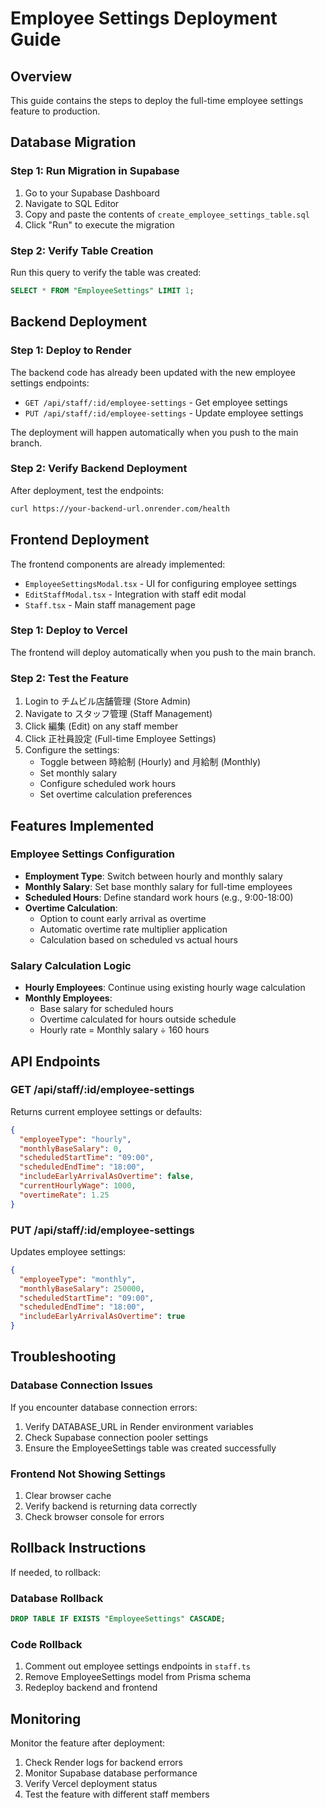 # Employee Settings Deployment Guide

## Overview
This guide contains the steps to deploy the full-time employee settings feature to production.

## Database Migration

### Step 1: Run Migration in Supabase
1. Go to your Supabase Dashboard
2. Navigate to SQL Editor
3. Copy and paste the contents of `create_employee_settings_table.sql`
4. Click "Run" to execute the migration

### Step 2: Verify Table Creation
Run this query to verify the table was created:
```sql
SELECT * FROM "EmployeeSettings" LIMIT 1;
```

## Backend Deployment

### Step 1: Deploy to Render
The backend code has already been updated with the new employee settings endpoints:
- `GET /api/staff/:id/employee-settings` - Get employee settings
- `PUT /api/staff/:id/employee-settings` - Update employee settings

The deployment will happen automatically when you push to the main branch.

### Step 2: Verify Backend Deployment
After deployment, test the endpoints:
```bash
curl https://your-backend-url.onrender.com/health
```

## Frontend Deployment

The frontend components are already implemented:
- `EmployeeSettingsModal.tsx` - UI for configuring employee settings
- `EditStaffModal.tsx` - Integration with staff edit modal
- `Staff.tsx` - Main staff management page

### Step 1: Deploy to Vercel
The frontend will deploy automatically when you push to the main branch.

### Step 2: Test the Feature
1. Login to チムビル店舗管理 (Store Admin)
2. Navigate to スタッフ管理 (Staff Management)
3. Click 編集 (Edit) on any staff member
4. Click 正社員設定 (Full-time Employee Settings)
5. Configure the settings:
   - Toggle between 時給制 (Hourly) and 月給制 (Monthly)
   - Set monthly salary
   - Configure scheduled work hours
   - Set overtime calculation preferences

## Features Implemented

### Employee Settings Configuration
- **Employment Type**: Switch between hourly and monthly salary
- **Monthly Salary**: Set base monthly salary for full-time employees
- **Scheduled Hours**: Define standard work hours (e.g., 9:00-18:00)
- **Overtime Calculation**: 
  - Option to count early arrival as overtime
  - Automatic overtime rate multiplier application
  - Calculation based on scheduled vs actual hours

### Salary Calculation Logic
- **Hourly Employees**: Continue using existing hourly wage calculation
- **Monthly Employees**: 
  - Base salary for scheduled hours
  - Overtime calculated for hours outside schedule
  - Hourly rate = Monthly salary ÷ 160 hours

## API Endpoints

### GET /api/staff/:id/employee-settings
Returns current employee settings or defaults:
```json
{
  "employeeType": "hourly",
  "monthlyBaseSalary": 0,
  "scheduledStartTime": "09:00",
  "scheduledEndTime": "18:00",
  "includeEarlyArrivalAsOvertime": false,
  "currentHourlyWage": 1000,
  "overtimeRate": 1.25
}
```

### PUT /api/staff/:id/employee-settings
Updates employee settings:
```json
{
  "employeeType": "monthly",
  "monthlyBaseSalary": 250000,
  "scheduledStartTime": "09:00",
  "scheduledEndTime": "18:00",
  "includeEarlyArrivalAsOvertime": true
}
```

## Troubleshooting

### Database Connection Issues
If you encounter database connection errors:
1. Verify DATABASE_URL in Render environment variables
2. Check Supabase connection pooler settings
3. Ensure the EmployeeSettings table was created successfully

### Frontend Not Showing Settings
1. Clear browser cache
2. Verify backend is returning data correctly
3. Check browser console for errors

## Rollback Instructions

If needed, to rollback:

### Database Rollback
```sql
DROP TABLE IF EXISTS "EmployeeSettings" CASCADE;
```

### Code Rollback
1. Comment out employee settings endpoints in `staff.ts`
2. Remove EmployeeSettings model from Prisma schema
3. Redeploy backend and frontend

## Monitoring

Monitor the feature after deployment:
1. Check Render logs for backend errors
2. Monitor Supabase database performance
3. Verify Vercel deployment status
4. Test the feature with different staff members